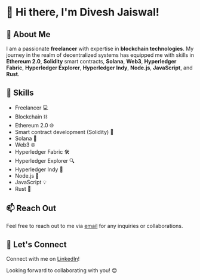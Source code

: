 # 👋 Hi there, I'm Divesh Jaiswal!

## 💼 About Me
I am a passionate **freelancer** with expertise in **blockchain technologies**. My journey in the realm of decentralized systems has equipped me with skills in **Ethereum 2.0**, **Solidity** smart contracts, **Solana**, **Web3**, **Hyperledger Fabric**, **Hyperledger Explorer**, **Hyperledger Indy**, **Node.js**, **JavaScript**, and **Rust**.

## 🚀 Skills
- Freelancer 💻
- Blockchain ⛓️
- Ethereum 2.0 🌐
- Smart contract development (Solidity) 🔐
- Solana 🌟
- Web3 🌐
- Hyperledger Fabric 🛠️
- Hyperledger Explorer 🔍
- Hyperledger Indy 🎩
- Node.js 🚀
- JavaScript 💡
- Rust 🦀

## 📫 Reach Out
Feel free to reach out to me via [email](diveshjaishwal1234@gmail.com) for any inquiries or collaborations.

## 🔗 Let's Connect
Connect with me on [LinkedIn](https://www.linkedin.com/in/diveshjaiswal7224/)!


Looking forward to collaborating with you! 😊


<!---
divesh-jaiswal04/divesh-jaiswal04 is a ✨ special ✨ repository because its `README.md` (this file) appears on your GitHub profile.
You can click the Preview link to take a look at your changes.
--->



